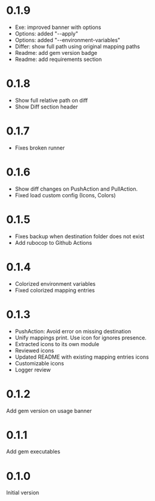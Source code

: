 # 0.1.9

- Exe: improved banner with options
- Options: added "--apply"
- Options: added "--environment-variables"
- Differ: show full path using original mapping paths
- Readme: add gem version badge
- Readme: add requirements section

# 0.1.8

- Show full relative path on diff
- Show Diff section header

# 0.1.7

- Fixes broken runner

# 0.1.6

- Show diff changes on PushAction and PullAction.
- Fixed load custom config (Icons, Colors)

# 0.1.5

- Fixes backup when destination folder does not exist
- Add rubocop to Github Actions

# 0.1.4

- Colorized environment variables
- Fixed colorized mapping entries

# 0.1.3

- PushAction: Avoid error on missing destination
- Unify mappings print. Use icon for ignores presence.
- Extracted icons to its own module
- Reviewed icons
- Updated README with existing mapping entries icons
- Customizable icons
- Logger review

# 0.1.2

Add gem version on usage banner

# 0.1.1

Add gem executables

# 0.1.0

Initial version
